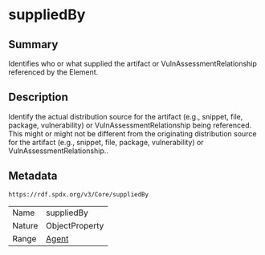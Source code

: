<!-- Automatically generated by spec-parser v2.0.0 on 2024-01-12T14:00:21.817658+00:00 -->
<!-- SPDX-License-Identifier: Community-Spec-1.0 -->

# suppliedBy

## Summary

Identifies who or what supplied the artifact or VulnAssessmentRelationship referenced by the Element.


## Description

Identify the actual distribution source for the artifact (e.g., snippet, file, package, vulnerability) or VulnAssessmentRelationship being referenced.
This might or might not be different from the originating distribution source for the artifact (e.g., snippet, file, package, vulnerability) or VulnAssessmentRelationship..


## Metadata

`https://rdf.spdx.org/v3/Core/suppliedBy`


| | |
|---|---|
| Name | suppliedBy |
| Nature | ObjectProperty |
| Range | [Agent](../Classes/Agent.md) |





